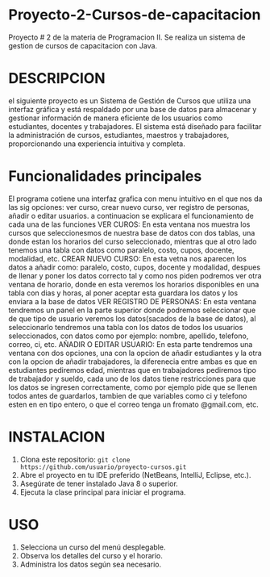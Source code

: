# Proyecto-2-Cursos-de-capacitacion
Proyecto # 2 de la materia de Programacion II. Se realiza un sistema de gestion de cursos de capacitacion con Java.
# DESCRIPCION
el siguiente proyecto es un Sistema de Gestión de Cursos que utiliza una interfaz gráfica y está respaldado por una base de datos para almacenar y gestionar información de manera eficiente de los usuarios como estudiantes, docentes y trabajadores. El sistema está diseñado para facilitar la administración de cursos, estudiantes, maestros y trabajadores, proporcionando una experiencia intuitiva y completa.
# Funcionalidades principales
El programa cotiene una interfaz grafica con menu intuitivo en el que nos da las sig opciones: ver curso,  crear nuevo curso, ver registro de personas, añadir o editar usuarios. a continuacion se explicara el funcionamiento de cada una de las funciones
VER CUROS: En esta ventana nos muestra los cursos que seleccionesmos de nuestra base de datos con dos tablas, una donde estan los horarios del curso seleccionado, mientras que al otro lado tenemos una tabla con datos como paralelo, costo, cupos, docente, modalidad, etc. 
CREAR NUEVO CURSO: En esta vetna nos aparecen los datos a añadir como: paralelo, costo, cupos, docente y modalidad, despues de llenar y poner los datos correcto tal y como nos piden podremos ver otra ventana de horario, donde en esta veremos  los horarios disponibles en una tabla con dias y horas, al poner aceptar esta guardara los datos y los enviara a la base de datos
VER REGISTRO DE PERSONAS: En esta ventana tendremos un panel en la parte superior donde podremos seleccionar que de que tipo de usuario veremos los datos(sacados de la base de datos), al seleccionarlo tendremos una tabla con los datos de todos los usuarios seleccionados, con datos como por ejemplo: nombre, apellido, telefono, correo, ci, etc.
AÑADIR O EDITAR USUARIO: En esta parte tendremos una ventana con dos opciones, una con la opcion de añadir estudiantes y la otra con la opcion de añadir trabajadores, la diferenecia entre ambas es que en estudiantes pediremos edad, mientras que en trabajadores pediremos tipo de trabajador y sueldo, cada uno de los datos tiene restricciones para que los datos se ingresen correctamente, como por ejemplo pide que se llenen todos antes de guardarlos, tambien de que variables como ci y telefono esten en en tipo entero, o que el correo tenga un fromato @gmail.com, etc.

# INSTALACION
1. Clona este repositorio: `git clone https://github.com/usuario/proyecto-cursos.git`
2. Abre el proyecto en tu IDE preferido (NetBeans, IntelliJ, Eclipse, etc.).
3. Asegúrate de tener instalado Java 8 o superior.
4. Ejecuta la clase principal para iniciar el programa.
# USO
1. Selecciona un curso del menú desplegable.
2. Observa los detalles del curso y el horario.
3. Administra los datos según sea necesario.
